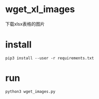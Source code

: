 # wget_xl_images
下载xlsx表格的图片
# install
    pip3 install --user -r requirements.txt
# run
    python3 wget_images.py
